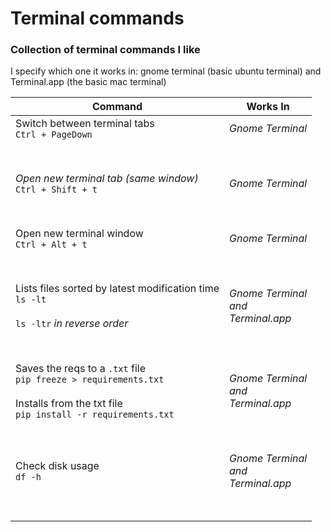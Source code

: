 # Terminal commands 
### Collection of terminal commands I like
I specify which one it works in: gnome terminal (basic ubuntu terminal) and Terminal.app (the basic mac terminal)

| Command                               | Works In                         |
|---------------------------------------|----------------------------------|
| Switch between terminal tabs <br> ```Ctrl + PageDown``` | *Gnome Terminal* |
|<br> <br> | |
| *Open new terminal tab (same window)*  <br> ```Ctrl + Shift + t``` | *Gnome Terminal* |
| <br><br> | |
| Open new terminal window  <br> ```Ctrl + Alt + t``` | *Gnome Terminal* |  
| <br> <br> | |
| Lists files sorted by latest modification time <br> ```ls -lt``` <br> <br> ```ls -ltr``` *in reverse order* | *Gnome Terminal <br> and <br> Terminal.app* |
| <br> <br> | |
| Saves the reqs to a `.txt` file <br> ```pip freeze > requirements.txt ```<br> <br> Installs from the txt file <br> ```pip install -r requirements.txt``` |  *Gnome Terminal <br> and <br> Terminal.app* |
| <br> <br> | |
| Check disk usage <br> ```df -h``` | *Gnome Terminal <br> and <br> Terminal.app* |
|<br> <br> | |


